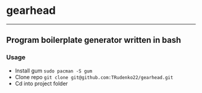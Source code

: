 # gearhead
___
## Program boilerplate generator written in bash

### Usage
- Install gum `sudo pacman -S gum`
- Clone repo `git clone git@github.com:TRudenko22/gearhead.git`
- Cd into project folder
